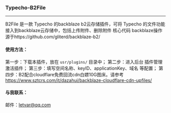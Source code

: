 ### Typecho-B2File
---

B2File 是一款 Typecho 的backblaze b2云存储插件，可将 Typecho 的文件功能接入到backblaze云存储中，包括上传附件、删除附件
核心代码 backblaze操作源于https://github.com/gliterd/backblaze-b2/

#### 使用方法：
第一步：下载本插件，放在 `usr/plugins/` 目录中；
第二步：进入后台 插件管理 激活插件；
第三步：填写空间名称、keyID、applicationKey、域名 等配置；
第四步：B2配合cloudflare免费回流cdn白嫖10G图床。请参考
       https://www.sztcrs.com/it/dazahui/backblaze-cloudflare-cdn-upfiles/
#### 与我联系：
  邮件：letvar@qq.com
